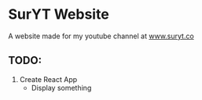 # SurYT Website

A website made for my youtube channel at www.suryt.co

## TODO: 

1. Create React App
    - Display something
    